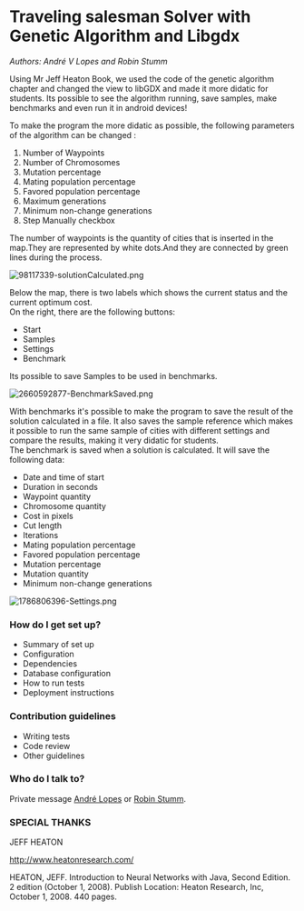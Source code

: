 # Traveling salesman Solver with Genetic Algorithm and Libgdx #

*Authors: André V Lopes and Robin Stumm*

Using Mr Jeff Heaton Book, we used the code of the genetic algorithm chapter and changed the view to libGDX and made it more didatic for students.
Its possible to see the algorithm running, save samples, make benchmarks and even run it in android devices! 

To make the program the more didatic as possible, the following parameters of the algorithm can be changed : 
1. Number of Waypoints
2. Number of Chromosomes
3. Mutation percentage
4. Mating population percentage
5. Favored population percentage
6. Maximum generations
7. Minimum non-change generations
8. Step Manually checkbox

The number of waypoints is the quantity of cities that is inserted in the map.They are represented by white dots.And they are connected by green lines during the process.

![98117339-solutionCalculated.png](https://bitbucket.org/repo/egL9o4/images/2126542780-98117339-solutionCalculated.png)

Below the map, there is two labels which shows the current status and the current optimum cost.  
On the right, there are the following buttons:

* Start
* Samples
* Settings
* Benchmark

Its  possible to save Samples to be used in benchmarks.

![2660592877-BenchmarkSaved.png](https://bitbucket.org/repo/egL9o4/images/577424986-2660592877-BenchmarkSaved.png)

With benchmarks it's possible to make the program to save the result of the solution calculated in a file. It also saves the sample reference which makes it possible to run the same sample of cities with different settings and compare the results, making it very didatic for students.  
The benchmark is saved when a solution is calculated. It will save the following data:

* Date and time of start
* Duration in seconds
* Waypoint quantity
* Chromosome quantity
* Cost in pixels
* Cut length
* Iterations
* Mating population percentage
* Favored population percentage
* Mutation percentage
* Mutation quantity
* Minimum non-change generations

![1786806396-Settings.png](https://bitbucket.org/repo/egL9o4/images/1237628557-1786806396-Settings.png)

### How do I get set up? ###

* Summary of set up
* Configuration
* Dependencies
* Database configuration
* How to run tests
* Deployment instructions

### Contribution guidelines ###

* Writing tests
* Code review
* Other guidelines

### Who do I talk to? ###

Private message [André Lopes](http://bitbucket.org/andrelopes1705) or [Robin Stumm](http://bitbucket.org/dermetfan).

###  SPECIAL THANKS  ###

JEFF HEATON

http://www.heatonresearch.com/

HEATON, JEFF. Introduction to Neural Networks with Java, Second Edition. 2 edition (October 1, 2008). Publish Location: Heaton Research, Inc, October 1, 2008. 440 pages.